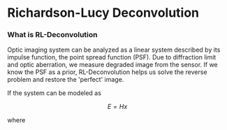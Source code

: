 # Richardson-Lucy Deconvolution

### What is RL-Deconvolution

Optic imaging system can be analyzed as a linear system described by its impulse function, the point spread function (PSF). Due to diffraction limit and optic aberration, we measure degraded image from the sensor. If we know the PSF as a prior, RL-Deconvolution helps us solve the reverse problem and restore the 'perfect' image.

If the system can be modeled as

$$E = Hx$$

where 
